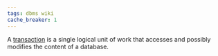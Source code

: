 ```yaml
---
tags: dbms wiki
cache_breaker: 1
---
```


A [transaction](/wiki/transaction) is a single logical unit of work that accesses and possibly modifies the content of a database.

